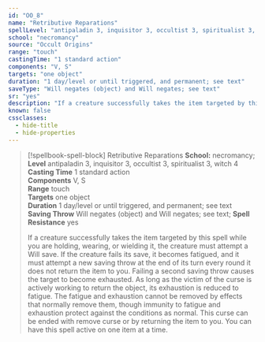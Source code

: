 ```yaml
---
id: "OO_8"
name: "Retributive Reparations"
spellLevel: "antipaladin 3, inquisitor 3, occultist 3, spiritualist 3, witch 4"
school: "necromancy"
source: "Occult Origins"
range: "touch"
castingTime: "1 standard action"
components: "V, S"
targets: "one object"
duration: "1 day/level or until triggered, and permanent; see text"
saveType: "Will negates (object) and Will negates; see text"
sr: "yes"
description: "If a creature successfully takes the item targeted by this spell while you are holding, wearing, or wielding it, the creature must attempt a Will save. If the creature fails its save, it becomes fatigued, and it must attempt a new saving throw at the end of its turn every round it does not return the item to you. Failing a second saving throw causes the target to become exhausted. As long as the victim of the curse is actively working to return the object, its exhaustion is reduced to fatigue. The fatigue and exhaustion cannot be removed by effects that normally remove them, though immunity to fatigue and exhaustion protect against the conditions as normal.  This curse can be ended with remove curse or by returning the item to you. You can have this spell active on one item at a time."
known: false
cssclasses:
  - hide-title
  - hide-properties
---
```


> [!spellbook-spell-block] Retributive Reparations
> **School:** necromancy; **Level** antipaladin 3, inquisitor 3, occultist 3, spiritualist 3, witch 4
> **Casting Time** 1 standard action  
> **Components** V, S  
> **Range** touch  
> **Targets** one object  
> **Duration** 1 day/level or until triggered, and permanent; see text  
> **Saving Throw** Will negates (object) and Will negates; see text; **Spell Resistance** yes
> 
> If a creature successfully takes the item targeted by this spell while you are holding, wearing, or wielding it, the creature must attempt a Will save. If the creature fails its save, it becomes fatigued, and it must attempt a new saving throw at the end of its turn every round it does not return the item to you. Failing a second saving throw causes the target to become exhausted. As long as the victim of the curse is actively working to return the object, its exhaustion is reduced to fatigue. The fatigue and exhaustion cannot be removed by effects that normally remove them, though immunity to fatigue and exhaustion protect against the conditions as normal.  This curse can be ended with remove curse or by returning the item to you. You can have this spell active on one item at a time.